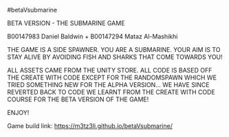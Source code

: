  #betaVsubmarine

 BETA VERSION - THE SUBMARINE GAME

 B00147983 Daniel Baldwin + 
 B00147294 Mataz Al-Mashikhi
  
 THE GAME IS A SIDE SPAWNER. YOU ARE A SUBMARINE. YOUR AIM IS TO STAY ALIVE BY AVOIDING FISH AND SHARKS THAT COME TOWARDS YOU!
 
 ALL ASSETS CAME FROM THE UNITY STORE.
 ALL CODE IS BASED OFF THE CREATE WITH CODE EXCEPT FOR THE RANDOMSPAWN WHICH WE TRIED SOMETHING NEW FOR THE ALPHA VERSION... 
 WE HAVE SINCE REVERTED BACK TO CODE WE LEARNT FROM THE CREATE WITH CODE COURSE FOR THE BETA VERSION OF THE GAME!
 
 ENJOY!

 Game build link:
 https://m3tz3li.github.io/betaVsubmarine/

